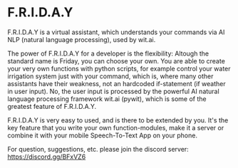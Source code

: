 # F.R.I.D.A.Y

F.R.I.D.A.Y is a virtual assistant, which understands your commands via AI NLP (natural language processing), used by wit.ai.

The power of F.R.I.D.A.Y for a developer is the flexibility: Altough the standard name is Friday, you can choose your own. You are able to create your very own functions with python scripts, for example control your water irrigation system just with your command, which is, where many other assistants have their weakness, not an hardcoded if-statement (if weather in user input). No, the user input is processed by the powerful AI natural language processing framework wit.ai (pywit), which is some of the greatest feature of F.R.I.D.A.Y.

F.R.I.D.A.Y is very easy to used, and is there to be extended by you. It's the key feature that you write your own function-modules, make it a server or combine it with your mobile Speech-To-Text App on your phone.

For question, suggestions, etc. please join the discord server: https://discord.gg/BFxVZ6
